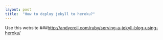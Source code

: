 ```yaml
---
layout: post
title:  "How to deploy jekyll to heroku?"
---
```


Use this website
###http://andycroll.com/ruby/serving-a-jekyll-blog-using-heroku/
